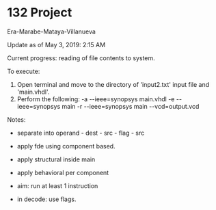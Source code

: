# 132 Project 
Era-Marabe-Mataya-Villanueva

Update as of May 3, 2019: 2:15 AM

Current progress: reading of file contents to system.

To execute:
1. Open terminal and move to the directory of 'input2.txt' input file and 'main.vhdl'.
2. Perform the following:
	-a --ieee=synopsys main.vhdl
 	-e --ieee=synopsys main
 	-r --ieee=synopsys main --vcd=output.vcd



Notes:

- separate into operand - dest - src - flag - src
- apply fde using component based.
- apply structural inside main
- apply behavioral per component

- aim: run at least 1 instruction
- in decode: use flags. 
